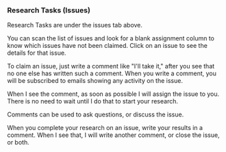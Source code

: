### Research Tasks (Issues)
Research Tasks are under the issues tab above. 

You can scan the list of issues and look for a blank assignment column to know which issues have not been claimed. Click on an issue to see the details for that issue.

To claim an issue, just write a comment like "I'll take it," after you see that no one else has written such a comment. When you write a comment, you will be subscribed to emails showing any activity on the issue.

When I see the comment, as soon as possible I will assign the issue to you. There is no need to wait until I do that to start your research.

Comments can be used to ask questions, or discuss the issue.

When you complete your research on an issue, write your results in a comment. When I see that, I will write another comment, or close the issue, or both.
